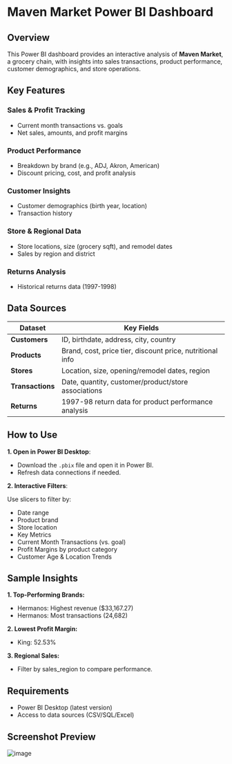 # Maven Market Power BI Dashboard
## Overview
This Power BI dashboard provides an interactive analysis of **Maven Market**, a grocery chain, with insights into sales transactions, product performance, customer demographics, and store operations.


## Key Features
### Sales & Profit Tracking
- Current month transactions vs. goals
- Net sales, amounts, and profit margins

### Product Performance
- Breakdown by brand (e.g., ADJ, Akron, American)
- Discount pricing, cost, and profit analysis

### Customer Insights
- Customer demographics (birth year, location)
- Transaction history

### Store & Regional Data
- Store locations, size (grocery sqft), and remodel dates
- Sales by region and district

### Returns Analysis
- Historical returns data (1997-1998)


## Data Sources
| Dataset          | Key Fields                                                                 |
|------------------|---------------------------------------------------------------------------|
| **Customers**    | ID, birthdate, address, city, country                                     |
| **Products**     | Brand, cost, price tier, discount price, nutritional info                 |
| **Stores**       | Location, size, opening/remodel dates, region                             |
| **Transactions** | Date, quantity, customer/product/store associations                       |
| **Returns**      | 1997-98 return data for product performance analysis                      |


## How to Use
**1. Open in Power BI Desktop**:
- Download the ```.pbix``` file and open it in Power BI.
- Refresh data connections if needed.

**2. Interactive Filters**:

Use slicers to filter by:
- Date range
- Product brand
- Store location
- Key Metrics
- Current Month Transactions (vs. goal)
- Profit Margins by product category
- Customer Age & Location Trends


## Sample Insights
**1. Top-Performing Brands:**
- Hermanos: Highest revenue ($33,167.27)
- Hermanos: Most transactions (24,682)

**2. Lowest Profit Margin:**
- King: 52.53%

**3. Regional Sales:**
- Filter by sales_region to compare performance.

## Requirements
- Power BI Desktop (latest version)
- Access to data sources (CSV/SQL/Excel)

## Screenshot Preview
![image](https://github.com/user-attachments/assets/807e5a6c-705c-494a-bb6e-efefdcf93a8f)
